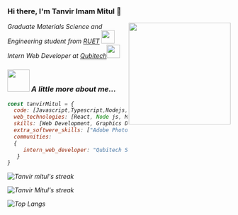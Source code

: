 ### Hi there, I'm Tanvir Imam Mitul 👋
<img align='right' src="https://media.giphy.com/media/lq4OYg1yffhDdrnL39/giphy.gif" width="230">
<p><em>Graduate Materials Science and Engineering student from <a href="https://www.ruet.ac.bd/">RUET</a> <img src="https://media.giphy.com/media/fYSnHlufseco8Fh93Z/giphy.gif" width="30">
 </br> Intern Web Developer at <a href="https://qubitechbd.com/"> Qubitech</a><img src="https://media.giphy.com/media/WUlplcMpOCEmTGBtBW/giphy.gif" width="30"> 
 </br></p>

 ### <img src="https://media.giphy.com/media/VgCDAzcKvsR6OM0uWg/giphy.gif" width="50"> A little more about me...  
```javascript
const tanvirMitul = {
  code: [Javascript,Typescript,Nodejs, HTML, CSS, Python],
  web_technologies: [React, Node js, Mern stack,  Git, Github],
  skills: [Web Development, Graphics Design,  Video Editing],
  extra_softwere_skills: ["Adobe Photoshop", "Adobe Premieer Pro", "Adobe Illustrator",],
  communities: 
  {  
     intern_web_developer: "Qubitech Solutions",
   }
}
```
<p> <img align = "center" src="https://github-readme-stats.vercel.app/api?username=tanvirim&show_icons=true&theme=radical" alt="Tanvir mitul's streak" /> </p>

<p><img align="center" src="https://github-readme-streak-stats.herokuapp.com/?user=tanvirim&theme=radical" alt="Tanvir Mitul's streak" /> </p>

![Top Langs](https://github-readme-stats.vercel.app/api/top-langs/?username=tanvirim&theme=radical)
